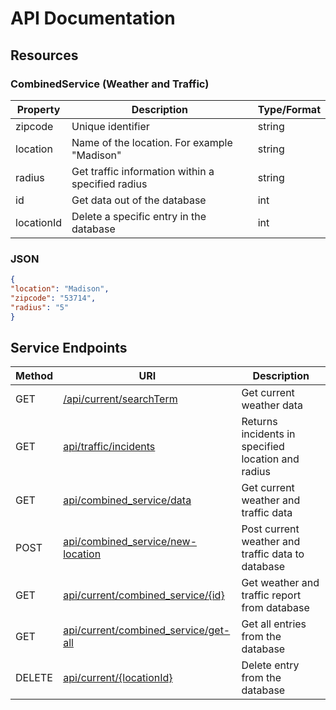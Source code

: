 # API Documentation

## Resources

### CombinedService (Weather and Traffic)

| Property   | Description                                       | Type/Format  |
|------------|---------------------------------------------------|--------------|
| zipcode    | Unique identifier                                 | string       |
| location   | Name of the location. For example "Madison"       | string       |
| radius     | Get traffic information within a specified radius | string       |
| id         | Get data out of the database                      | int          |
| locationId | Delete a specific entry in the database            | int          |

### JSON
```json
{
"location": "Madison",
"zipcode": "53714",
"radius": "5"
}
```
## Service Endpoints

| Method | URI                                                                                   | Description                                        |
|--------|---------------------------------------------------------------------------------------|----------------------------------------------------|
| GET    | [/api/current/searchTerm](docs/api_docs/get_current_weather.md)                       | Get current weather data                           |
| GET    | [api/traffic/incidents](docs/api_docs/get_incidents.md)                               | Returns incidents in specified location and radius |
| GET    | [api/combined_service/data](docs/api_docs/getcombined_service.md)                     | Get current weather and traffic data               |
| POST   | [api/combined_service/new-location](docs/api_docs/post_combined_service.md)           | Post current weather and traffic data to database  |
| GET    | [api/current/combined_service/{id}](docs/api_docs/get_combined_service_id.md)         | Get weather and traffic report from database       |
| GET    | [api/current/combined_service/get-all](docs/api_docs/get_combined_service_get_all.md) | Get all entries from the database                  |
| DELETE | [api/current/{locationId}](docs/api_docs/delete_combined_service.md)                  | Delete entry from the database                     |
